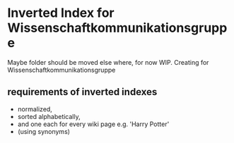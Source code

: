 # Inverted Index for Wissenschaftkommunikationsgruppe

Maybe folder should be moved else where, for now WIP. Creating for Wissenschaftkommunikationsgruppe

## requirements of inverted indexes

-   normalized,
-   sorted alphabetically,
-   and one each for every wiki page e.g. 'Harry Potter'
-   (using synonyms)
